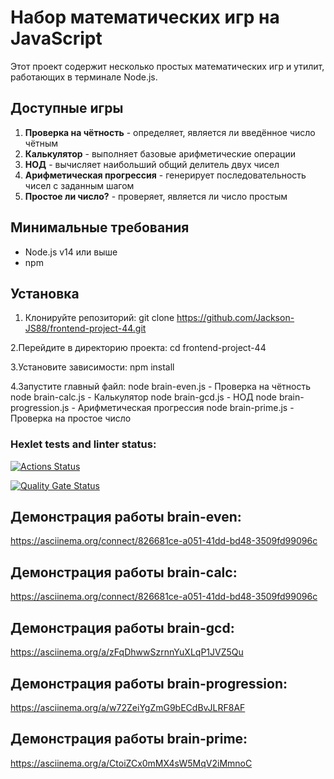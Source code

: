 # Набор математических игр на JavaScript

Этот проект содержит несколько простых математических игр и утилит, работающих в терминале Node.js.

## Доступные игры

1. **Проверка на чётность** - определяет, является ли введённое число чётным
2. **Калькулятор** - выполняет базовые арифметические операции
3. **НОД** - вычисляет наибольший общий делитель двух чисел
4. **Арифметическая прогрессия** - генерирует последовательность чисел с заданным шагом
5. **Простое ли число?** - проверяет, является ли число простым

## Минимальные требования

- Node.js v14 или выше
- npm

## Установка

1. Клонируйте репозиторий:
   git clone https://github.com/Jackson-JS88/frontend-project-44.git

2.Перейдите в директорию проекта:
cd frontend-project-44

3.Установите зависимости:
npm install

4.Запустите главный файл:
node brain-even.js - Проверка на чётность
node brain-calc.js - Калькулятор
node brain-gcd.js - НОД
node brain-progression.js - Арифметическая прогрессия
node brain-prime.js - Проверка на простое число

### Hexlet tests and linter status:

[![Actions Status](https://github.com/Jackson-JS88/frontend-project-44/actions/workflows/hexlet-check.yml/badge.svg)](https://github.com/Jackson-JS88/frontend-project-44/actions)

[![Quality Gate Status](https://sonarcloud.io/api/project_badges/measure?project=Jackson-JS88_frontend-project-44&metric=alert_status)](https://sonarcloud.io/summary/new_code?id=Jackson-JS88_frontend-project-44)

## Демонстрация работы brain-even:

https://asciinema.org/connect/826681ce-a051-41dd-bd48-3509fd99096c

## Демонстрация работы brain-calc:

https://asciinema.org/connect/826681ce-a051-41dd-bd48-3509fd99096c

## Демонстрация работы brain-gcd:

https://asciinema.org/a/zFqDhwwSzrnnYuXLqP1JVZ5Qu

## Демонстрация работы brain-progression:

https://asciinema.org/a/w72ZeiYgZmG9bECdBvJLRF8AF

## Демонстрация работы brain-prime:

https://asciinema.org/a/CtoiZCx0mMX4sW5MqV2iMmnoC
